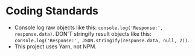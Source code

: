 # Coding Standards

* Console log raw objects like this: `console.log('Response:', response.data)`. DON'T stringify result objects like this: `console.log('Response:', JSON.stringify(response.data, null, 2))`. 
* This project uses Yarn, not NPM.